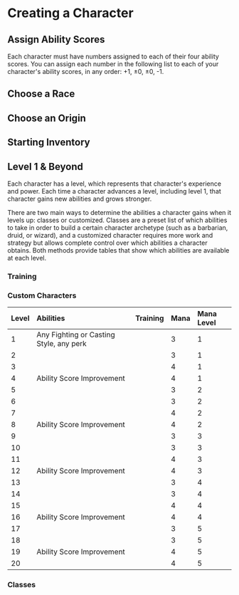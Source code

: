 # Creating a Character

## Assign Ability Scores

Each character must have numbers assigned to each of their four ability scores. You can assign each number in the following list to each of your character's ability scores, in any order: +1, ±0, ±0, -1.

## Choose a Race

## Choose an Origin

## Starting Inventory

## Level 1 & Beyond

Each character has a level, which represents that character's experience and power. Each time a character advances a level, including level 1, that character gains new abilities and grows stronger.

There are two main ways to determine the abilities a character gains when it levels up: classes or customized. Classes are a preset list of which abilities to take in order to build a certain character archetype \(such as a barbarian, druid, or wizard\), and a customized character requires more work and strategy but allows complete control over which abilities a character obtains. Both methods provide tables that show which abilities are available at each level.

### Training



### Custom Characters

| Level | Abilities | Training | Mana | Mana Level |
| :--- | :--- | :--- | :--- | :--- |
| 1 | Any Fighting or Casting Style, any perk |  | 3 | 1 |
| 2 |  |  | 3 | 1 |
| 3 |  |  | 4 | 1 |
| 4 | Ability Score Improvement |  | 4 | 1 |
| 5 |  |  | 3 | 2 |
| 6 |  |  | 3 | 2 |
| 7 |  |  | 4 | 2 |
| 8 | Ability Score Improvement |  | 4 | 2 |
| 9 |  |  | 3 | 3 |
| 10 |  |  | 3 | 3 |
| 11 |  |  | 4 | 3 |
| 12 | Ability Score Improvement |  | 4 | 3 |
| 13 |  |  | 3 | 4 |
| 14 |  |  | 3 | 4 |
| 15 |  |  | 4 | 4 |
| 16 | Ability Score Improvement |  | 4 | 4 |
| 17 |  |  | 3 | 5 |
| 18 |  |  | 3 | 5 |
| 19 | Ability Score Improvement |  | 4 | 5 |
| 20 |  |  | 4 | 5 |

### Classes

